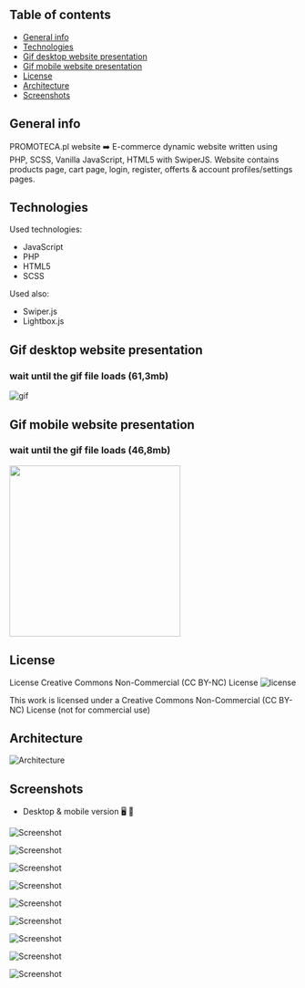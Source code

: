 ## Table of contents
* [General info](#general-info)
* [Technologies](#technologies)
* [Gif desktop website presentation](#gif-desktop-website-presentation)
* [Gif mobile website presentation](#gif-mobile-website-presentation)
* [License](#license)
* [Architecture](#architecture)
* [Screenshots](#screenshots)
## General info
PROMOTECA.pl website ➡️ E-commerce dynamic website written using PHP, SCSS, Vanilla JavaScript, HTML5 with SwiperJS. Website contains products page, cart page, login, register, offerts & account profiles/settings pages.

## Technologies   
Used technologies:
* JavaScript
* PHP
* HTML5
* SCSS

Used also:
* Swiper.js
* Lightbox.js

## Gif desktop website presentation
### wait until the gif file loads (61,3mb)

![gif](./gif/promoteca.gif)

## Gif mobile website presentation
### wait until the gif file loads (46,8mb)

<img src="./gif/promoteca-mobile.gif" width="300"/>

## License
License Creative Commons Non-Commercial (CC BY-NC) License ![license](https://mirrors.creativecommons.org/presskit/buttons/88x31/svg/by-nc.svg)

This work is licensed under a Creative Commons Non-Commercial (CC BY-NC) License (not for commercial use)

## Architecture   

![Architecture](./screenshots/architecture-promoteca.jpg)     

## Screenshots
* Desktop & mobile version :desktop_computer: :iphone:       

![Screenshot](./screenshots/promoteca01.jpg)  

![Screenshot](./screenshots/promoteca02.jpg)  

![Screenshot](./screenshots/promoteca03.jpg)  

![Screenshot](./screenshots/promoteca04.jpg)  

![Screenshot](./screenshots/promoteca05.jpg)  

![Screenshot](./screenshots/promoteca06.jpg)  

![Screenshot](./screenshots/promoteca07.jpg)  

![Screenshot](./screenshots/promoteca08.jpg)  

![Screenshot](./screenshots/promoteca09.jpg)  